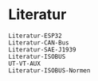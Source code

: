 # Literatur

```{toctree}
Literatur-ESP32
Literatur-CAN-Bus
Literatur-SAE-J1939
Literatur-ISOBUS
UT-VT-AUX
Literatur-ISOBUS-Normen
```
